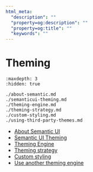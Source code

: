 ```yaml
---
html_meta:
  "description": ""
  "property=og:description": ""
  "property=og:title": ""
  "keywords": ""
---
```


# Theming


```{toctree}
:maxdepth: 3
:hidden: true

./about-semantic.md
./semanticui-theming.md
./theming-engine.md
./theming-strategy.md
./custom-styling.md
./using-third-party-themes.md

```

- [About Semantic UI](./about-semantic.md)
- [Semantic UI Theming](./semanticui-theming.md)
- [Theming Engine](./theming-engine.md)
- [Theming strategy](./theming-strategy.md)
- [Custom styling](./custom-styling.md)
- [Use another theming engine](./using-third-party-themes.md)
